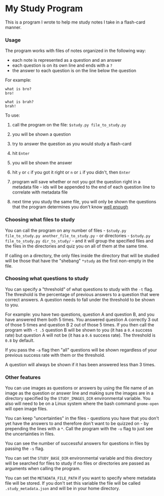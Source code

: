 <h1>My Study Program</h1>

This is a program I wrote to help me study notes I take in a flash-card manner.

<h3>Usage</h3>

The program works with files of notes organized in the following way:

- each note is represented as a question and an answer
- each question is on its own line and ends with a `?`
- the answer to each question is on the line below the question

For example:

```
what is bro?
bro!

what is brah?
brah!
```

To use:

1) call the program on the file: `$study.py file_to_study.py`

2) you will be shown a question

2) try to answer the question as you would study a flash-card

3) hit <kbd>`Enter`</kbd>

4) you will be shown the answer

5) hit <kbd>`y`</kbd> or <kbd>`c`</kbd> if you got it right or <kbd>`n`</kbd> or <kbd>`i`</kbd> if you didn't, then <kbd>`Enter`</kbd>

6) program will save whether or not you got the question right in a metadata file - ids will be appended to the end of each question line to correlate with metadata file
 
7) next time you study the same file, you will only be shown the questions that the program determines you don't know [well enough](#choosing_what_questions_to_study)

 
<h3>Choosing what files to study</h3>

You can call the program on any number of files - `$study.py file_to_study.py another_file_to_study.py` - or directories - `$study.py file_to_study.py dir_to_study/` - and it will group the specified files and the files in the directories and quiz you on all of them at the same time.

If calling on a directory, the only files inside the directory that will be studied will be those that have the "shebang" `*study` as the first non-empty in the file.


<h3 name="choosing_what_questions_to_study">Choosing what questions to study</h3>

You can specify a "threshold" of what questions to study with the `-t` flag. The threshold is the percentage of previous answers to a question that were correct answers. A question needs to fall under the threshold to be shown to you.

For example: you have two questions, question A and question B, and you have answered them both 5 times. You answered question A correctly 3 out of those 5 times and question B 2 out of those 5 times. If you then call the program with `-t .5` question B will be shown to you (it has a `0.4` success rate) but question A will not be (it has a `0.6` success rate). The threshold is `0.8` by default.

If you pass the `-a` flag then "all" questions will be shown regardless of your previous success rate with them or the threshold.

A question will always be shown if it has been answered less than 3 times.


<h3>Other features</h3>

You can use images as questions or answers by using the file name of an image as the question or answer line and making sure the images are in a directory specified by the `STUDY_IMAGES_DIR` environmental variable. You also will need to be on a Linux system where the bash command `gnome-open` will open image files.

You can keep "uncertainties" in the files - questions you have that you don't yet have the answers to and therefore don't want to be quizzed on - by prepending the lines with a `*`. Call the program with the `-u` flag to just see the uncertainties in files.

You can see the number of successful answers for questions in files by passing the `-s` flag.

You can set the `STUDY_BASE_DIR` environmental variable and this directory will be searched for files to study if no files or directories are passed as arguments when calling the program.

You can set the `METADATA_FILE_PATH` if you want to specify where metadata file will be stored. If you don't set this variable the file will be called `.study_metadata.json` and will be in your home directory.

